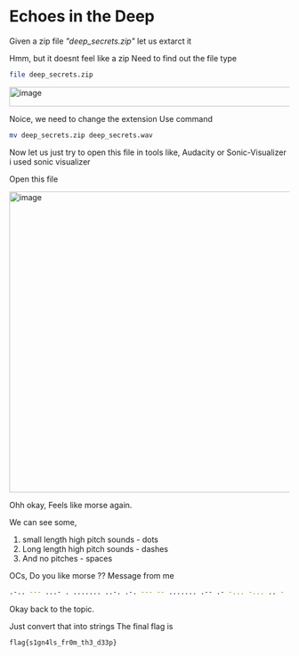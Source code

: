 # Echoes in the Deep

Given a zip file *"deep_secrets.zip"*
let us extarct it

Hmm, but it doesnt feel like a zip
Need to find out the file type

```bash
file deep_secrets.zip
```

<img width="677" height="35" alt="image" src="https://github.com/user-attachments/assets/f419895b-6908-47de-b550-d6e8da467f00" />

Noice, we need to change the extension
Use command

```bash
mv deep_secrets.zip deep_secrets.wav
```

Now let us just try to open this file in tools like, Audacity or Sonic-Visualizer
i used sonic visualizer


Open this file

<img width="1043" height="541" alt="image" src="https://github.com/user-attachments/assets/4dc5381a-dfbb-47d2-9677-a370fbc7520a" />


Ohh okay, Feels like morse again. 

We can see some, 
1. small length high pitch sounds - dots
2. Long length high pitch sounds - dashes
3. And no pitches - spaces


OCs, Do you like morse ??
Message from me 

```bash
.-.. --- ...- . ....... ..-. .-. --- -- ....... .-- .- -... -... .. - ....... ...--
```

Okay back to the topic.

Just convert that into strings
The final flag is 
```bash
flag{s1gn4ls_fr0m_th3_d33p}
```
